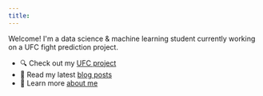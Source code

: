 ```yaml
---
title:
---
```


Welcome! I'm a data science & machine learning student currently working on a UFC fight prediction project.

- 🔍 Check out my [UFC project](./projects.md)
- 🧠 Read my latest [blog posts](./blog/)
- 💼 Learn more [about me](./about.md)
